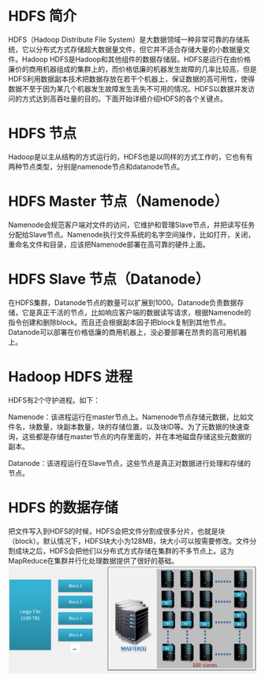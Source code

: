 # HDFS 简介
HDFS（Hadoop Distribute File System）是大数据领域一种非常可靠的存储系统，它以分布式方式存储超大数据量文件，但它并不适合存储大量的小数据量文件。Hadoop HDFS是Hadoop和其他组件的数据存储层。HDFS是运行在由价格廉价的商用机器组成的集群上的，而价格低廉的机器发生故障的几率比较高，但是HDFS利用数据副本技术把数据存放在若干个机器上，保证数据的高可用性，使得数据不至于因为某几个机器发生故障发生丢失不可用的情况。HDFS以数据并发访问的方式达到高吞吐量的目的。下面开始详细介绍HDFS的各个关键点。

# HDFS 节点
Hadoop是以主从结构的方式运行的，HDFS也是以同样的方式工作的，它也有有两种节点类型，分别是namenode节点和datanode节点。  

# HDFS Master 节点（Namenode）
Namenode会规范客户端对文件的访问，它维护和管理Slave节点，并把读写任务分配给Slave节点。Namenode执行文件系统的名字空间操作，比如打开，关闭，重命名文件和目录，应该把Namenode部署在高可靠的硬件上面。

# HDFS Slave 节点（Datanode）
在HDFS集群，Datanode节点的数量可以扩展到1000。Datanode负责数据存储，它是真正干活的节点，比如响应客户端的数据读写请求，根据Namenode的指令创建和删除block。而且还会根据副本因子把block复制到其他节点。Datanode可以部署在价格低廉的商用机器上，没必要部署在昂贵的高可用机器上。

# Hadoop HDFS 进程
HDFS有2个守护进程。如下：

Namenode：该进程运行在master节点上。Namenode节点存储元数据，比如文件名，块数量，块副本数量，块的存储位置，以及块ID等。为了元数据的快速查询，这些都是存储在master节点的内存里面的，并在本地磁盘存储这些元数据的副本。

Datanode：该进程运行在Slave节点，这些节点是真正对数据进行处理和存储的节点。

# HDFS 的数据存储
把文件写入到HDFS的时候，HDFS会把文件分割成很多分片，也就是块（block）。默认情况下，HDFS块大小为128MB，块大小可以按需要修改。文件分割成块之后，HDFS会把他们以分布式方式存储在集群的不多节点上。这为MapReduce在集群并行化处理数据提供了很好的基础。  
![hdfs工作原理](https://github.com/huo-yuan-ja/jin_picture/blob/main/hdfs1.png)
